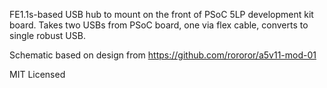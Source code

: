 FE1.1s-based USB hub to mount on the front of PSoC 5LP development kit board.
Takes two USBs from PSoC board, one via flex cable, converts to single robust USB.

Schematic based on design from https://github.com/rororor/a5v11-mod-01

MIT Licensed
